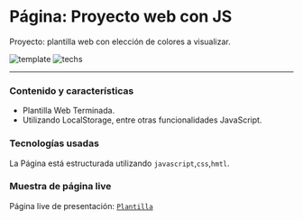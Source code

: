 # Página: Proyecto web con JS
Proyecto: plantilla web con elección de colores a visualizar.

![template](https://img.shields.io/badge/Status-Terminado-green.svg)
![techs](https://img.shields.io/badge/tech-HTML--JS--CSS-yellow.svg)


---

### Contenido y características
- Plantilla Web Terminada.
- Utilizando LocalStorage, entre otras funcionalidades JavaScript.


### Tecnologías usadas

La Página está estructurada utilizando
`javascript`,`css`,`hmtl`.


### Muestra de página live

Página live de presentación: [`Plantilla`](https://mirlino.github.io/Proyectoweb_JS/index.html)
